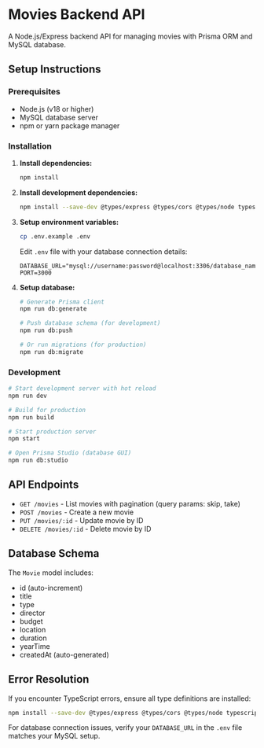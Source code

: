 # Movies Backend API

A Node.js/Express backend API for managing movies with Prisma ORM and MySQL database.

## Setup Instructions

### Prerequisites
- Node.js (v18 or higher)
- MySQL database server
- npm or yarn package manager

### Installation

1. **Install dependencies:**
   ```bash
   npm install
   ```

2. **Install development dependencies:**
   ```bash
   npm install --save-dev @types/express @types/cors @types/node typescript ts-node
   ```

3. **Setup environment variables:**
   ```bash
   cp .env.example .env
   ```
   Edit `.env` file with your database connection details:
   ```
   DATABASE_URL="mysql://username:password@localhost:3306/database_name"
   PORT=3000
   ```

4. **Setup database:**
   ```bash
   # Generate Prisma client
   npm run db:generate
   
   # Push database schema (for development)
   npm run db:push
   
   # Or run migrations (for production)
   npm run db:migrate
   ```

### Development

```bash
# Start development server with hot reload
npm run dev

# Build for production
npm run build

# Start production server
npm start

# Open Prisma Studio (database GUI)
npm run db:studio
```

## API Endpoints

- `GET /movies` - List movies with pagination (query params: skip, take)
- `POST /movies` - Create a new movie
- `PUT /movies/:id` - Update movie by ID
- `DELETE /movies/:id` - Delete movie by ID

## Database Schema

The `Movie` model includes:
- id (auto-increment)
- title
- type
- director
- budget
- location
- duration
- yearTime
- createdAt (auto-generated)

## Error Resolution

If you encounter TypeScript errors, ensure all type definitions are installed:
```bash
npm install --save-dev @types/express @types/cors @types/node typescript ts-node
```

For database connection issues, verify your `DATABASE_URL` in the `.env` file matches your MySQL setup.